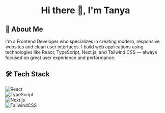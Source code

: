 <h1 align="center">Hi there 👋, I'm Tanya</h1>

## 💫 About Me
I'm a Frontend Developer who specializes in creating modern, responsive websites and clean user interfaces.
I build web applications using technologies like React, TypeScript, Next.js, and Tailwind CSS — always focused on great user experience and performance.

## 🛠 Tech Stack
![React](https://img.shields.io/badge/-React-61DAFB?style=flat&logo=react)  
![TypeScript](https://img.shields.io/badge/-TypeScript-3178C6?style=flat&logo=typescript)  
![Next.js](https://img.shields.io/badge/-Next.js-000000?style=flat&logo=nextdotjs)  
![TailwindCSS](https://img.shields.io/badge/-TailwindCSS-38B2AC?style=flat&logo=tailwindcss)
